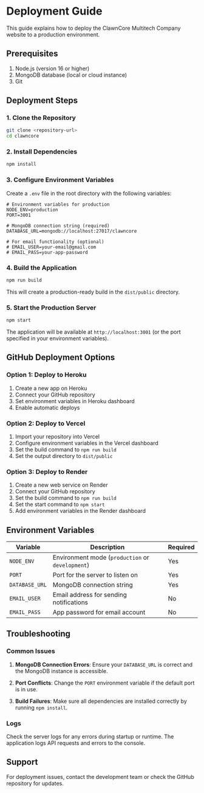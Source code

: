 # Deployment Guide

This guide explains how to deploy the ClawnCore Multitech Company website to a production environment.

## Prerequisites

1. Node.js (version 16 or higher)
2. MongoDB database (local or cloud instance)
3. Git

## Deployment Steps

### 1. Clone the Repository

```bash
git clone <repository-url>
cd clawncore
```

### 2. Install Dependencies

```bash
npm install
```

### 3. Configure Environment Variables

Create a `.env` file in the root directory with the following variables:

```env
# Environment variables for production
NODE_ENV=production
PORT=3001

# MongoDB connection string (required)
DATABASE_URL=mongodb://localhost:27017/clawncore

# For email functionality (optional)
# EMAIL_USER=your-email@gmail.com
# EMAIL_PASS=your-app-password
```

### 4. Build the Application

```bash
npm run build
```

This will create a production-ready build in the `dist/public` directory.

### 5. Start the Production Server

```bash
npm start
```

The application will be available at `http://localhost:3001` (or the port specified in your environment variables).

## GitHub Deployment Options

### Option 1: Deploy to Heroku

1. Create a new app on Heroku
2. Connect your GitHub repository
3. Set environment variables in Heroku dashboard
4. Enable automatic deploys

### Option 2: Deploy to Vercel

1. Import your repository into Vercel
2. Configure environment variables in the Vercel dashboard
3. Set the build command to `npm run build`
4. Set the output directory to `dist/public`

### Option 3: Deploy to Render

1. Create a new web service on Render
2. Connect your GitHub repository
3. Set the build command to `npm run build`
4. Set the start command to `npm start`
5. Add environment variables in the Render dashboard

## Environment Variables

| Variable | Description | Required |
|----------|-------------|----------|
| `NODE_ENV` | Environment mode (`production` or `development`) | Yes |
| `PORT` | Port for the server to listen on | Yes |
| `DATABASE_URL` | MongoDB connection string | Yes |
| `EMAIL_USER` | Email address for sending notifications | No |
| `EMAIL_PASS` | App password for email account | No |

## Troubleshooting

### Common Issues

1. **MongoDB Connection Errors**: Ensure your `DATABASE_URL` is correct and the MongoDB instance is accessible.

2. **Port Conflicts**: Change the `PORT` environment variable if the default port is in use.

3. **Build Failures**: Make sure all dependencies are installed correctly by running `npm install`.

### Logs

Check the server logs for any errors during startup or runtime. The application logs API requests and errors to the console.

## Support

For deployment issues, contact the development team or check the GitHub repository for updates.